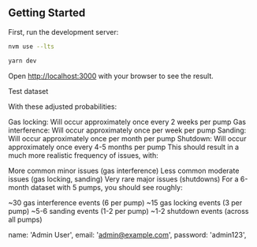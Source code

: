 ## Getting Started

First, run the development server:

```bash
nvm use --lts

yarn dev

```

Open [http://localhost:3000](http://localhost:3000) with your browser to see the result.


Test dataset

With these adjusted probabilities:

Gas locking: Will occur approximately once every 2 weeks per pump
Gas interference: Will occur approximately once per week per pump
Sanding: Will occur approximately once per month per pump
Shutdown: Will occur approximately once every 4-5 months per pump
This should result in a much more realistic frequency of issues, with:

More common minor issues (gas interference)
Less common moderate issues (gas locking, sanding)
Very rare major issues (shutdowns)
For a 6-month dataset with 5 pumps, you should see roughly:

~30 gas interference events (6 per pump)
~15 gas locking events (3 per pump)
~5-6 sanding events (1-2 per pump)
~1-2 shutdown events (across all pumps)



  

name: 'Admin User',
email: 'admin@example.com',
password: 'admin123',

